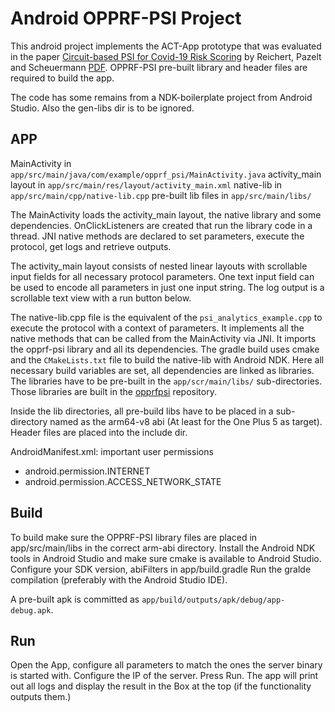 # Android OPPRF-PSI Project

This android project implements the ACT-App prototype that was evaluated in the paper [Circuit-based PSI for Covid-19 Risk Scoring](https://www.computer.org/csdl/proceedings-article/ipccc/2021/09679360/1AjTpCJji6c) by Reichert, Pazelt and Scheuermann [PDF](https://eprint.iacr.org/2021/1475).
OPPRF-PSI pre-built library and header files are required to build the
app. 

The code has some remains from a NDK-boilerplate project from Android
Studio. Also the gen-libs dir is to be ignored.

## APP

MainActivity in 
`app/src/main/java/com/example/opprf_psi/MainActivity.java`
activity_main layout in 
`app/src/main/res/layout/activity_main.xml`
native-lib in 
`app/src/main/cpp/native-lib.cpp`
pre-built lib files in 
`app/src/main/libs/`

The MainActivity loads the activity_main layout, the native library and some
dependencies. OnClickListeners are created that run the library code in a
thread. JNI native methods are declared to set parameters, execute the protocol,
get logs and retrieve outputs.

The activity_main layout consists of nested linear layouts with scrollable
input fields for all necessary protocol parameters. One text input field can be
used to encode all parameters in just one input string.
The log output is a scrollable text view with a run button below.

The native-lib.cpp file is the equivalent of the `psi_analytics_example.cpp` to
execute the protocol with a context of parameters. It implements all the native
methods that can be called from the MainActivity via JNI. It imports the opprf-psi
library and all its dependencies. The gradle build uses cmake and the
`CMakeLists.txt` file to build the native-lib with Android NDK. Here all
necessary build variables are set, all dependencies are linked as libraries. The
libraries have to be pre-built in the `app/scr/main/libs/` sub-directories.
Those libraries are built in the
[opprfpsi](https://github.com/Mazelt/OPPRF-PSI)
 repository.

Inside the lib directories, all pre-build libs have to be placed in a
sub-directory named as the arm64-v8 abi (At least for the One Plus 5 as target).
Header files are placed into the include dir. 

AndroidManifest.xml: important user permissions

* android.permission.INTERNET
* android.permission.ACCESS_NETWORK_STATE


## Build
To build make sure the OPPRF-PSI library files are placed in app/src/main/libs
in the correct arm-abi directory.
Install the Android NDK tools in Android Studio and make sure cmake is available
to Android Studio.
Configure your SDK version, abiFilters in app/build.gradle
Run the gralde compilation (preferably with the Android Studio IDE).

A pre-built apk is committed as `app/build/outputs/apk/debug/app-debug.apk`.


## Run
Open the App, configure all parameters to match the ones the server binary is
started with. Configure the IP of the server.
Press Run. The app will print out all logs and display the result in the Box at
the top (if the functionality outputs them.)
